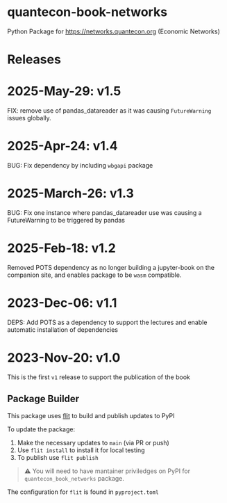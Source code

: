 # quantecon-book-networks

Python Package for https://networks.quantecon.org (Economic Networks)

# Releases

# 2025-May-29: v1.5

FIX: remove use of pandas_datareader as it was causing `FutureWarning` issues globally. 

# 2025-Apr-24: v1.4

BUG: Fix dependency by including `wbgapi` package

# 2025-March-26: v1.3

BUG: Fix one instance where pandas_datareader use was causing a FutureWarning to be triggered by pandas

# 2025-Feb-18: v1.2

Removed POTS dependency as no longer building a jupyter-book on the companion site, and enables package to be `wasm` compatible. 

# 2023-Dec-06: v1.1

DEPS: Add POTS as a dependency to support the lectures and enable automatic installation of dependencies

# 2023-Nov-20: v1.0

This is the first `v1` release to support the publication of the book

## Package Builder

This package uses [flit]() to build and publish updates to PyPI

To update the package:

1. Make the necessary updates to `main` (via PR or push)
2. Use `flit install` to install it for local testing
3. To publish use `flit publish`

> :warning: You will need to have mantainer priviledges 
> on PyPI for `quantecon_book_networks` package.

The configuration for `flit` is found in `pyproject.toml`